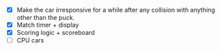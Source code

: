 - [x] Make the car irresponsive for a while after any collision with anything other than the puck.
- [x] Match timer + display
- [x] Scoring logic + scoreboard
- [ ] CPU cars